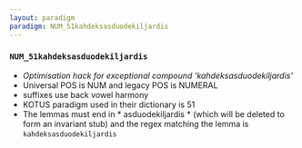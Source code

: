 ```yaml
---
layout: paradigm
paradigm: NUM_51kahdeksasduodekiljardis
---
```

### ` NUM_51kahdeksasduodekiljardis `

* _Optimisation hack for exceptional compound ’kahdeksasduodekiljardis’_
* Universal POS is NUM and legacy POS is NUMERAL
* suffixes use back vowel harmony
* KOTUS paradigm used in their dictionary is 51
* The lemmas must end in * asduodekiljardis * (which will be deleted to form an invariant stub) and the regex matching the lemma is ` kahdeksasduodekiljardis `
